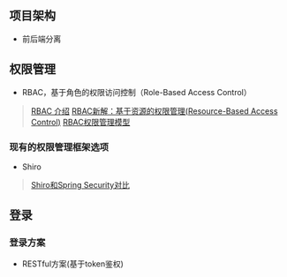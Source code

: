 ## 项目架构
- 前后端分离
## 权限管理
- RBAC，基于角色的权限访问控制（Role-Based Access Control）
> [RBAC 介绍](https://www.sojson.com/blog/141.html)
> [RBAC新解：基于资源的权限管理(Resource-Based Access Control)](https://globeeip.iteye.com/blog/1236167)
> [RBAC权限管理模型](https://www.xiaoman.cn/detail/150)
### 现有的权限管理框架选项
-  Shiro
> [Shiro和Spring Security对比](https://blog.csdn.net/liyuejin/article/details/77838868)
## 登录
### 登录方案
- RESTful方案(基于token鉴权)
<!--stackedit_data:
eyJoaXN0b3J5IjpbODA0MDIyMzI3LDE2ODAyMTA2MTIsLTE0Mj
c2ODU5OTgsLTIwNjIzMzU2MSw3NjU4NTI0OTQsLTEyODkyNjU4
NDYsMTA2ODQwMDE3MV19
-->
